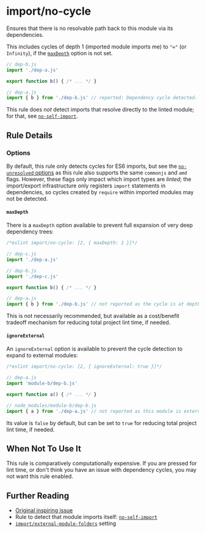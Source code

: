 # import/no-cycle

Ensures that there is no resolvable path back to this module via its dependencies.

This includes cycles of depth 1 (imported module imports me) to `"∞"` (or `Infinity`), if the
[`maxDepth`](#maxdepth) option is not set.

```js
// dep-b.js
import './dep-a.js'

export function b() { /* ... */ }
```

```js
// dep-a.js
import { b } from './dep-b.js' // reported: Dependency cycle detected.
```

This rule does _not_ detect imports that resolve directly to the linted module;
for that, see [`no-self-import`].


## Rule Details

### Options

By default, this rule only detects cycles for ES6 imports, but see the [`no-unresolved` options](./no-unresolved.md#options) as this rule also supports the same `commonjs` and `amd` flags. However, these flags only impact which import types are _linted_; the
import/export infrastructure only registers `import` statements in dependencies, so
cycles created by `require` within imported modules may not be detected.

#### `maxDepth`

There is a `maxDepth` option available to prevent full expansion of very deep dependency trees:

```js
/*eslint import/no-cycle: [2, { maxDepth: 1 }]*/

// dep-c.js
import './dep-a.js'
```

```js
// dep-b.js
import './dep-c.js'

export function b() { /* ... */ }
```

```js
// dep-a.js
import { b } from './dep-b.js' // not reported as the cycle is at depth 2
```

This is not necessarily recommended, but available as a cost/benefit tradeoff mechanism
for reducing total project lint time, if needed.

#### `ignoreExternal`

An `ignoreExternal` option is available to prevent the cycle detection to expand to external modules:

```js
/*eslint import/no-cycle: [2, { ignoreExternal: true }]*/

// dep-a.js
import 'module-b/dep-b.js'

export function a() { /* ... */ }
```

```js
// node_modules/module-b/dep-b.js
import { a } from './dep-a.js' // not reported as this module is external
```

Its value is `false` by default, but can be set to `true` for reducing total project lint time, if needed.

## When Not To Use It

This rule is comparatively computationally expensive. If you are pressed for lint
time, or don't think you have an issue with dependency cycles, you may not want
this rule enabled.

## Further Reading

- [Original inspiring issue](https://github.com/benmosher/eslint-plugin-import/issues/941)
- Rule to detect that module imports itself: [`no-self-import`]
- [`import/external-module-folders`] setting

[`no-self-import`]: ./no-self-import.md

[`import/external-module-folders`]: ../../README.md#importexternal-module-folders
